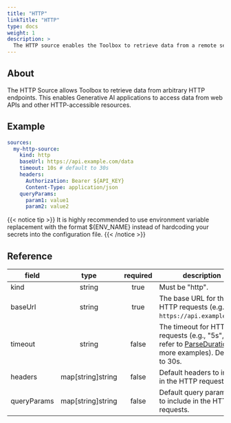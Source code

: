 ```yaml
---
title: "HTTP"
linkTitle: "HTTP"
type: docs
weight: 1
description: >
  The HTTP source enables the Toolbox to retrieve data from a remote server using HTTP requests.
---
```


## About

The HTTP Source allows Toolbox to retrieve data from arbitrary HTTP
endpoints. This enables Generative AI applications to access data from web APIs
and other HTTP-accessible resources.

## Example

```yaml
sources:
  my-http-source:
    kind: http
    baseUrl: https://api.example.com/data
    timeout: 10s # default to 30s
    headers:
      Authorization: Bearer ${API_KEY}
      Content-Type: application/json
    queryParams:
      param1: value1
      param2: value2
```

{{< notice tip >}}
It is highly recommended to use environment variable replacement with the
format ${ENV_NAME} instead of hardcoding your secrets into the configuration file.
{{< /notice >}}

## Reference

| **field**   |     **type**      | **required** | **description**                                                                                                                   |
|-------------|:-----------------:|:------------:|-----------------------------------------------------------------------------------------------------------------------------------|
| kind        |      string       |     true     | Must be "http".                                                                                                                   |
| baseUrl     |      string       |     true     | The base URL for the HTTP requests (e.g., `https://api.example.com`).                                                             |
| timeout     |      string       |    false     | The timeout for HTTP requests (e.g., "5s", "1m", refer to [ParseDuration][parse-duration-doc] for more examples). Defaults to 30s. |
| headers     | map[string]string |    false     | Default headers to include in the HTTP requests.                                                                                  |
| queryParams | map[string]string |    false     | Default query parameters to include in the HTTP requests.                                                                         |

[parse-duration-doc]: https://pkg.go.dev/time#ParseDuration
